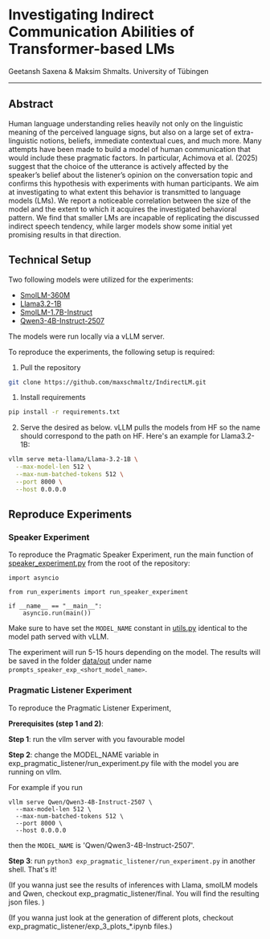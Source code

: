 # Investigating Indirect Communication Abilities of Transformer-based LMs

Geetansh Saxena & Maksim Shmalts. University of Tübingen

---

## Abstract

Human language understanding relies heavily not only on the linguistic meaning of the perceived language signs, but also on a large set of extra-linguistic notions, beliefs, immediate contextual cues, and much more. Many attempts have been made to build a model of human communication that would include these pragmatic factors. In particular, Achimova et al. (2025) suggest that the choice of the utterance is actively affected by the speaker’s belief about the listener’s opinion on the conversation topic and confirms this hypothesis with experiments with human participants. We aim at investigating to what extent this behavior is transmitted to language models (LMs). We report a noticeable correlation between the size of the model and the extent to which it acquires the investigated behavioral pattern. We find that smaller LMs are incapable of replicating the discussed indirect speech tendency, while larger models show some initial yet promising results in that direction.


## Technical Setup

Two following models were utilized for the experiments:

* [SmolLM-360M](https://huggingface.co/HuggingFaceTB/SmolLM-360M)
* [Llama3.2-1B](https://huggingface.co/meta-llama/Llama-3.2-1B)
* [SmolLM-1.7B-Instruct](https://huggingface.co/HuggingFaceTB/SmolLM-1.7B-Instruct)
* [Qwen3-4B-Instruct-2507](https://huggingface.co/Qwen/Qwen3-4B-Instruct-2507)


The models were run locally via a vLLM server.

To reproduce the experiments, the following setup is required:

1. Pull the repository

```bash
git clone https://github.com/maxschmaltz/IndirectLM.git
```


1. Install requirements
```bash
pip install -r requirements.txt
```

2. Serve the desired as below. vLLM pulls the models from HF so the name should correspond to the path on HF. Here's an example for Llama3.2-1B:

```bash
vllm serve meta-llama/Llama-3.2-1B \
  --max-model-len 512 \
  --max-num-batched-tokens 512 \
  --port 8000 \
  --host 0.0.0.0
```


## Reproduce Experiments

### Speaker Experiment

To reproduce the Pragmatic Speaker Experiment, run the main function of [speaker_experiment.py](run_experiments/speaker_experiment/speaker_experiment.py) from the root of the repository:

```
import asyncio

from run_experiments import run_speaker_experiment

if __name__ == "__main__":
    asyncio.run(main())
```

Make sure to have set the `MODEL_NAME` constant in [utils.py](run_experiments/utils.py) identical to the model path served with vLLM.

The experiment will run 5-15 hours depending on the model. The results will be saved in the folder [data/out](data/out) under name `prompts_speaker_exp_<short_model_name>`.

### Pragmatic Listener Experiment
To reproduce the Pragmatic Listener Experiment, 

**Prerequisites (step 1 and 2)**: 

**Step 1**: run the vllm server with you favourable model 

**Step 2**: change the MODEL_NAME variable in exp_pragmatic_listener/run_experiment.py file with the model you are running on vllm. 

For example if you run 
```
vllm serve Qwen/Qwen3-4B-Instruct-2507 \
  --max-model-len 512 \
  --max-num-batched-tokens 512 \
  --port 8000 \
  --host 0.0.0.0
```

then the `MODEL_NAME` is 'Qwen/Qwen3-4B-Instruct-2507'. 

**Step 3**: run `python3 exp_pragmatic_listener/run_experiment.py` in another shell. That's it!  

(If you wanna just see the results of inferences with Llama, smolLM models and Qwen, checkout exp_pragmatic_listener/final. You will find the resulting json files. )

(If you wanna just look at the generation of different plots, checkout exp_pragmatic_listener/exp_3_plots_*.ipynb files.)

